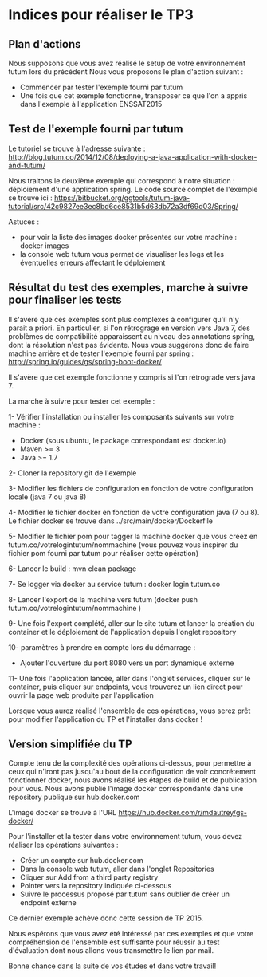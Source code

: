 # Indices pour réaliser le TP3

## Plan d'actions

Nous supposons que vous avez réalisé le setup de votre environnement tutum lors du précédent 
Nous vous proposons le plan d'action suivant :

- Commencer par tester l'exemple fourni par tutum
- Une fois que cet exemple fonctionne, transposer ce que l'on a appris dans l'exemple à l'application ENSSAT2015

## Test de l'exemple fourni par tutum

Le tutoriel se trouve à l'adresse suivante : http://blog.tutum.co/2014/12/08/deploying-a-java-application-with-docker-and-tutum/ 

Nous traitons le deuxième exemple qui correspond à notre situation : déploiement d'une application spring. Le code source complet de l'exemple se trouve ici : https://bitbucket.org/ggtools/tutum-java-tutorial/src/42c9827ee3ec8bd6ce8531b5d63db72a3df69d03/Spring/

Astuces :

- pour voir la liste des images docker présentes sur votre machine : docker images
- la console web tutum vous permet de visualiser les logs et les éventuelles erreurs affectant le déploiement

## Résultat du test des exemples, marche à suivre pour finaliser les tests

Il s'avère que ces exemples sont plus complexes à configurer qu'il n'y parait a priori. En particulier, si l'on rétrograge en version vers Java 7, des problèmes de compatibilité apparaissent au niveau des annotations spring,
dont la résolution  n'est pas évidente. Nous vous suggérons donc de faire machine arrière et de tester l'exemple fourni par spring : http://spring.io/guides/gs/spring-boot-docker/

Il s'avère que cet exemple fonctionne y compris si l'on rétrograde vers java 7.

La marche à suivre pour tester cet exemple :

1- Vérifier l'installation ou installer les composants suivants sur votre machine :

- Docker (sous ubuntu, le package correspondant est docker.io)
- Maven >= 3
- Java >= 1.7

2- Cloner la repository git de l'exemple

3- Modifier les fichiers de configuration en fonction de votre configuration locale (java 7 ou java 8)

4- Modifier le fichier docker en fonction de votre configuration java (7 ou 8). Le fichier docker se trouve dans ../src/main/docker/Dockerfile

5- Modifier le fichier pom pour tagger la machine docker que vous créez en tutum.co/votrelogintutum/nommachine (vous pouvez vous inspirer du fichier pom fourni par tutum pour réaliser cette opération)

6- Lancer le build : mvn clean package

7- Se logger via docker au service tutum : docker login tutum.co

8- Lancer l'export de la machine vers tutum (docker push tutum.co/votrelogintutum/nommachine )

9- Une fois l'export complété, aller sur le site tutum et lancer la création du container et le déploiement de l'application depuis l'onglet repository

10- paramètres à prendre en compte lors du démarrage :

- Ajouter l'ouverture du port 8080 vers un port dynamique externe

11- Une fois l'application lancée, aller dans l'onglet services, cliquer sur le container, puis cliquer sur endpoints, vous trouverez un lien direct pour ouvrir la page web produite par l'application

Lorsque vous aurez réalisé l'ensemble de ces opérations, vous serez prêt pour modifier l'application du TP et l'installer dans docker !


## Version simplifiée du TP

Compte tenu de la complexité des opérations ci-dessus, pour permettre à ceux qui n'iront pas jusqu'au bout de la configuration 
de voir concrétement fonctionner docker, nous avons réalisé les étapes de build et de publication pour vous. Nous avons publié
l'image docker correspondante dans une repository publique sur hub.docker.com

L'image docker se trouve à l'URL https://hub.docker.com/r/mdautrey/gs-docker/

Pour l'installer et la tester dans votre environnement tutum, vous devez réaliser les opérations suivantes :

- Créer un compte sur hub.docker.com
- Dans la console web tutum, aller dans l'onglet Repositories
- Cliquer sur Add from a third party registry
- Pointer vers la repository indiquée ci-dessous
- Suivre le processus proposé par tutum sans oublier de créer un endpoint externe
 
 Ce dernier exemple achève donc cette session de TP 2015.

Nous espérons que vous avez été intéressé par ces exemples et que votre compréhension de l'ensemble est suffisante pour réussir au test d'évaluation dont nous allons vous transmettre le lien par mail.

Bonne chance dans la suite de vos études et dans votre travail!


